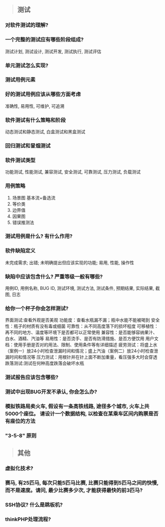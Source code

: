 > ## 测试

### 对软件测试的理解?
### 一个完整的测试应有哪些阶段组成?
测试计划, 测试设计, 测试开发, 测试执行, 测试评估

### 单元测试怎么实现?
### 测试用例元素
### 好的测试用例应该从哪些方面考虑
准确性, 易用性, 可维护, 可追溯

### 软件测试有什么策略和阶段
动态测试和静态测试, 白盒测试和黑盒测试

### 回归测试和冒烟测试
### 软件测试类型
功能测试, 性能测试, 兼容测试, 安全测试, 可靠测试, 压力测试, 负载测试

### 用例策略
1. 场景图
基本流+备选流
2. 等价类
3. 边界值
4. 因果图
5. 错误推测法

### 测试用例是什么? 有什么作用?
### 软件缺陷定义
未完成需求; 出错; 未明确提出但应该实现的功能; 易用, 性能, 操作性

### 缺陷中应该包含什么? 严重等级一般有哪些?
用例ID, 用例名称, BUG ID, 测试环境, 测试方法, 测试条件, 预期结果, 实际结果, 截图, 日志

### 给你一个杯子你会怎样测试?
界面测试:查看外观是否美观
功能度：查看水瓶漏不漏；瓶中水能不能被喝到
安全性：瓶子的材质有没有毒或细菌
可靠性：从不同高度落下的损坏程度
可移植性：再不同的地方、温度等环境下是否都可以正常使用
兼容性：是否能够容纳果汁、白水、酒精、汽油等
易用性：是否烫手、是否有防滑措施、是否方便饮用
用户文档：使用手册是否对的用法、限制、使用条件等有详细描述
疲劳测试：将盛上水（案例一）放24小时检查泄漏时间和情况；盛上汽油（案例二）放24小时检查泄漏时间和情况等
压力测试：用根针并在针上面不断加重量，看压强多大时会穿透
跌落测试:测试在何种高度跌落会破坏水瓶

### 测试报告应该包含哪些?
### 测试中出现BUG开发不承认, 你会怎么办? 
### 模拟铁路局卖火车, 假设有一条高铁线路, 途径多个城市, 火车上共5000个座位。 请设计一个数据结构, 以检查在某乘车区间内购票是否有座位的方法
### "3-5-8" 原则

> ## 其他

### 虚拟化技术? 
### 赛马, 有25匹马, 每次只能5匹马比赛, 比赛只能得到5匹马之间的快慢, 而不是速度。请问, 最少比赛多少次, 才能获得最快的前3匹马?
### SSH协议? 什么是跳板机?
### thinkPHP处理流程?

